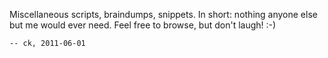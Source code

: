 
Miscellaneous scripts, braindumps, snippets. In short: nothing
anyone else but me would ever need. Feel free to browse, but
don't laugh! :-)

	-- ck, 2011-06-01
